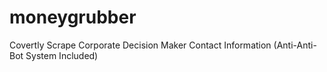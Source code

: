 # moneygrubber
Covertly Scrape Corporate Decision Maker Contact Information
(Anti-Anti-Bot System Included)
